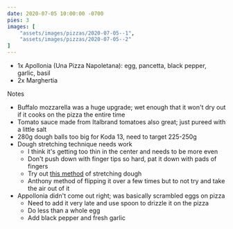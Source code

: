 ```yaml
---
date: 2020-07-05 10:00:00 -0700
pies: 3
images: [
    "assets/images/pizzas/2020-07-05--1",
    "assets/images/pizzas/2020-07-05--2"
]
---
```

- 1x Apollonia (Una Pizza Napoletana): egg, pancetta, black pepper, garlic, basil
- 2x Marghertia

Notes
- Buffalo mozzarella was a huge upgrade; wet enough that it won't dry out if it cooks on the pizza the entire time
- Tomato sauce made from Italbrand tomatoes also great; just pureed with a little salt
- 280g dough balls too big for Koda 13, need to target 225-250g
- Dough stretching technique needs work
    - I think it's getting too thin in the center and needs to be more even
    - Don't push down with finger tips so hard, pat it down with pads of fingers
    - Try out [this method](https://www.youtube.com/watch?v=FR2Teqs4qc4) of stretching dough
    - Anthony method of flipping it over a few times but to not try and take the air out of it
- Appollonia didn't come out right; was basically scrambled eggs on pizza
    - Need to add it very late and use spoon to drizzle it on the pizza
    - Do less than a whole egg
    - Add black pepper and fresh garlic
